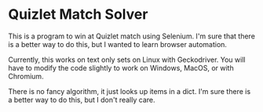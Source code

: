 # Quizlet Match Solver

This is a program to win at Quizlet match using Selenium. I'm sure that there is a better way to do this, but I wanted to learn browser automation.

Currently, this works on text only sets on Linux with Geckodriver. You will have to modify the code slightly to work on Windows, MacOS, or with Chromium.

There is no fancy algorithm, it just looks up items in a dict. I'm sure there is a better way to do this, but I don't really care.
